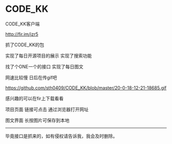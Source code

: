 # CODE_KK
CODE_KK客户端

http://fir.im/jzr5

抓了CODE_KK的包


实现了每日开源项目的展示
实现了搜索功能

找了个ONE一个的接口 
实现了每日图文

网速比较慢 
日后在传gif吧  


https://github.com/sth0409/CODE_KK/blob/master/20-0-18-12-21-18685.gif

感兴趣的可以在fir上下载看看




项目页面 链接可点击 通过浏览器打开网址

图文界面 长按图片可保存到本地



------------------------------------------------


毕竟接口是抓来的，如有侵权请告诉我，我会及时删除。
